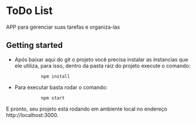 # ToDo List

APP para gerenciar suas tarefas e organiza-las

## Getting started

- Após baixar aqui do git o projeto você precisa instalar as instancias que ele utiliza, para isso, dentro da pasta raiz do projeto execute o comando:

                npm install

- Para executar basta rodar o comando:

                npm start

E pronto, seu projeto está rodando em ambiente local no endereço http://localhost:3000.

